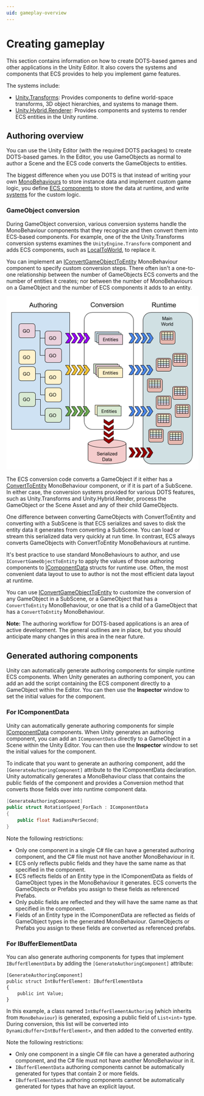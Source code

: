 ```yaml
---
uid: gameplay-overview
---
```


# Creating gameplay

This section contains information on how to create DOTS-based games and other applications in the Unity Editor. It also covers the systems and components that ECS provides to help you implement game features.

The systems include:

* [Unity.Transforms](xref:Unity.Transforms): Provides components to define world-space transforms, 3D object hierarchies, and systems to manage them.
* [Unity.Hybrid.Renderer](https://docs.unity3d.com/Packages/com.unity.rendering.hybrid@latest): Provides components and systems to render ECS entities in the Unity runtime.

## Authoring overview

You can use the Unity Editor (with the required DOTS packages) to create DOTS-based games. In the Editor, you use GameObjects as normal to author a Scene and the ECS code converts the GameObjects to entities. 

The biggest difference when you use DOTS is that instead of writing your own [MonoBehaviours](https://docs.unity3d.com/ScriptReference/MonoBehaviour.html) to store instance data and implement custom game logic, you define [ECS components](ecs_components.md) to store the data at runtime, and write [systems](ecs_systems.md) for the custom logic. 

### GameObject conversion

During GameObject conversion, various conversion systems handle the MonoBehaviour components that they recognize and then convert them into ECS-based components. For example, one of the the Unity.Transforms conversion systems examines the `UnityEngine.Transform` component and adds ECS components, such as [LocalToWorld](xref:Unity.Transforms.LocalToWorld), to replace it. 

You can implement an [IConvertGameObjectToEntity](xref:Unity.Entities.IConvertGameObjectToEntity) MonoBehaviour component to specify custom conversion steps. There often isn't a one-to-one relationship between the number of GameObjects ECS converts and the number of entities it creates; nor between the number of MonoBehaviours on a GameObject and the number of ECS components it adds to an entity. 

![](images/CreatingGameplay.png)

The ECS conversion code converts a GameObject if it either has a [ConvertToEntity](xref:Unity.Entities.ConvertToEntity) MonoBehaviour component, or if it is part of a SubScene. In either case, the conversion systems provided for various DOTS features, such as Unity.Transforms and Unity.Hybrid.Render, process the GameObject or the Scene Asset and any of their child GameObjects. 

One difference between converting GameObjects with ConvertToEntity and converting with a SubScene is that ECS serializes and saves to disk the entity data it generates from converting a SubScene. You can load or stream this serialized data very quickly at run time. In contrast, ECS always converts GameObjects with ConvertToEntity MonoBehaviours at runtime.

It's best practice to use standard MonoBehaviours to author, and use `IConvertGameObjectToEntity` to apply the values of those authoring components to [IComponentData](xref:Unity.Entities.IComponentData) structs for runtime use. Often, the most convenient data layout to use to author is not the most efficient data layout at runtime. 

You can use [IConvertGameObjectToEntity](xref:Unity.Entities.IConvertGameObjectToEntity) to customize the conversion of any GameObject in a SubScene, or a GameObject that has a `ConvertToEntity` MonoBehaviour, or one that is a child of a GameObject that has a `ConvertToEntity` MonoBehaviour.

**Note:** The authoring workflow for DOTS-based applications is an area of active development. The general outlines are in place, but you should anticipate many changes in this area in the near future.

## Generated authoring components

Unity can automatically generate authoring components for simple runtime ECS components. When Unity generates an authoring component, you can add an add the script containing the ECS component directly to a GameObject within the Editor. You can then use the **Inspector** window to set the initial values for the component.

### For IComponentData

Unity can automatically generate authoring components for simple [IComponentData](xref:Unity.Entities.IComponentData) components. When Unity generates an authoring component, you can add an `IComponentData` directly to a GameObject in a Scene within the Unity Editor. You can then use the **Inspector** window to set the initial values for the component.

To indicate that you want to generate an authoring component, add the `[GenerateAuthoringComponent]` attribute to the IComponentData declaration.  Unity automatically generates a MonoBehaviour class that contains the public fields of the component and provides a Conversion method that converts those fields over into runtime component data.

```c#
[GenerateAuthoringComponent]
public struct RotationSpeed_ForEach : IComponentData
{
    public float RadiansPerSecond;
}
```

Note the following restrictions:

- Only one component in a single C# file can have a generated authoring component, and the C# file must not have another MonoBehaviour in it.
- ECS only reflects public fields and they have the same name as that specified in the component.
- ECS reflects fields of an Entity type in the IComponentData as fields of GameObject types in the MonoBehaviour it generates. ECS converts the GameObjects or Prefabs you assign to these fields as referenced Prefabs. 
- Only public fields are reflected and they will have the same name as that specified in the component.
- Fields of an Entity type in the IComponentData are reflected as fields of GameObject types in the generated MonoBehaviour. GameObjects or Prefabs you assign to these fields are converted as referenced prefabs.

### For IBufferElementData

You can also generate authoring components for types that implement `IBufferElementData` by adding the `[GenerateAuthoringComponent]` attribute: 
```
[GenerateAuthoringComponent]
public struct IntBufferElement: IBufferElementData
{
    public int Value;
}
```

In this example, a class named `IntBufferElementAuthoring` (which inherits from `MonoBehaviour`) is generated, exposing a public field of `List<int>` type. During conversion, this list will be converted into `DynamicBuffer<IntBufferElement>`, and then added to the converted entity.

Note the following restrictions:

- Only one component in a single C# file can have a generated authoring component, and the C# file must not have another MonoBehaviour in it.
- `IBufferElementData` authoring components cannot be automatically generated for types that contain 2 or more fields.
- `IBufferElementData` authoring components cannot be automatically generated for types that have an explicit layout.
